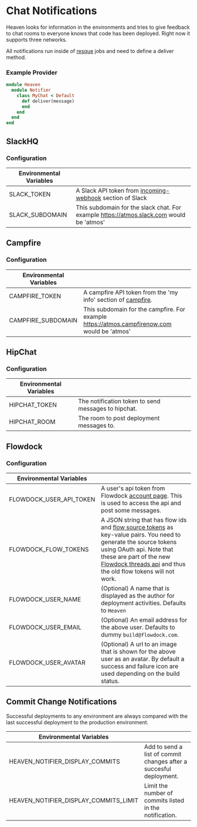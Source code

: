 # Chat Notifications

Heaven looks for information in the environments and tries to give feedback to chat rooms to everyone knows that code has been deployed. Right now it supports three networks.

All notifications run inside of [resque][3] jobs and need to define a deliver method.

### Example Provider

```ruby
module Heaven
  module Notifier
    class MyChat < Default
      def deliver(message)
      end
    end
  end
end
```

## SlackHQ

### Configuration

| Environmental Variables |                                                 |
|-------------------------|-------------------------------------------------|
| SLACK_TOKEN             | A Slack API token from [incoming-webhook][21] section of Slack|
| SLACK_SUBDOMAIN         | This subdomain for the slack chat. For example https://atmos.slack.com would be 'atmos'|

## Campfire

### Configuration

| Environmental Variables |                                                 |
|-------------------------|-------------------------------------------------|
| CAMPFIRE_TOKEN          | A campfire API token from the 'my info' section of [campfire][7].                               |
| CAMPFIRE_SUBDOMAIN      | This subdomain for the campfire. For example https://atmos.campfirenow.com would be 'atmos'  |

## HipChat

### Configuration

| Environmental Variables |                                                 |
|-------------------------|-------------------------------------------------|
| HIPCHAT_TOKEN           | The notification token to send messages to hipchat. |
| HIPCHAT_ROOM            | The room to post deployment messages to.        |

## Flowdock

### Configuration

| Environmental Variables |                                                 |
|-------------------------|-------------------------------------------------|
| FLOWDOCK_USER_API_TOKEN | A user's api token from Flowdock [account page][22]. This is used to access the api and post some messages. |
| FLOWDOCK_FLOW_TOKENS | A JSON string that has flow ids and [flow source tokens][23] as key-value pairs. You need to generate the source tokens using OAuth api. Note that these are part of the new [Flowdock threads api][24] and thus the old flow tokens will not work. |
| FLOWDOCK_USER_NAME | (Optional) A name that is displayed as the author for deployment activities. Defaults to `Heaven` |
| FLOWDOCK_USER_EMAIL | (Optional) An email address for the above user. Defaults to dummy `build@flowdock.com`. |
| FLOWDOCK_USER_AVATAR | (Optional) A url to an image that is shown for the above user as an avatar. By default a success and failure icon are used depending on the build status. |

## Commit Change Notifications

Successful deployments to any environment are always compared with the last
successful deployment to the production environment.

| Environmental Variables |                                                                                  |
| ----------------------- | -------------------------------------------------------------------------------- |
| HEAVEN_NOTIFIER_DISPLAY_COMMITS       | Add to send a list of commit changes after a succesful deployment. |
| HEAVEN_NOTIFIER_DISPLAY_COMMITS_LIMIT | Limit the number of commits listed in the notification.            |

[1]: http://developer.github.com/v3/repos/deployments/
[2]: https://github.com/blog/1778-webhooks-level-up
[3]: https://github.com/resque/resque
[4]: https://gist.github.com/
[5]: https://developer.github.com/v3/repos/deployments/#create-a-deployment
[6]: https://developer.github.com/v3/repos/deployments/#create-a-deployment-status
[7]: https://campfirenow.com/
[8]: https://www.hipchat.com/
[9]: https://slack.com/
[10]: http://www.fabfile.org/
[11]: http://www.getchef.com/
[12]: http://puppetlabs.com/
[13]: https://devcenter.heroku.com/articles/build-and-release-using-the-api
[14]: https://developer.github.com/v3/repos/contents/#get-archive-link
[15]: http://capistranorb.com/
[16]: https://github.com/settings/applications
[17]: https://devcenter.heroku.com/articles/oauth#direct-authorization
[18]: https://www.phusionpassenger.com/
[19]: https://devcenter.heroku.com/articles/releases
[20]: https://github.com/atmos/hubot-deploy
[21]: https://my.slack.com/services/new/incoming-webhook
[22]: https://www.flowdock.com/account/tokens
[23]: https://gist.github.com/Mumakil/1d184a3f06bcd087c5e2
[24]: https://www.flowdock.com/api/how-to-integrate
